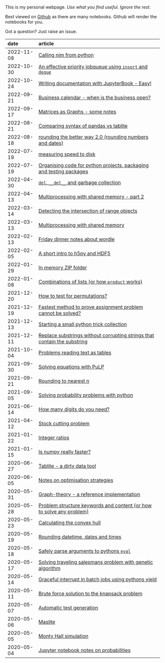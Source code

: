 
This is my personal webpage. _Use what you find useful. Ignore the rest._

Best viewed on [Github](https://github.com/root-11/root-11.github.io) as there are many notebooks.
Github will render the notebooks for you.

Got a question? Just raise an issue.


| date       | article                                                                                                                  |
| :--------- | :----------------------------------------------------------------------------------------------------------------------- |
| 2022-11-08 | [Calling nim from python](content/calling_nim_from_python.ipynb)                                                         |
| 2022-10-30 | [An effective priority jobqueue using `insort` and `deque`](content/effective_job_queue.ipynb)                           |
| 2022-10-24 | [Writing documentation with JupyterBook - Easy!](content/writing_documentation.ipynb)                                    |
| 2022-09-21 | [Business calendar - when is the business open?](content/business_calendar.ipynb)                                        |
| 2022-09-17 | [Matrices as Graphs - some notes](content/matrices_as_graphs.ipynb)                                                      |
| 2022-08-21 | [Comparing syntax of pandas vs tablite](content/readability_matters_pandas_vs_tablite.ipynb)                             |
| 2022-08-18 | [rounding the better way 2.0 (rounding numbers and dates)](content/rounding_the_better_way.ipynb)                        |
| 2022-07-19 | [measuring speed to disk](content/measuring_write_out_speed.ipynb)                                                       |
| 2022-07-19 | [Organising code for python projects, packaging and testing packages](content/code_organisation.ipynb)                   |
| 2022-04-30 | [`del`, `__del__` and garbage collection](content/del_and_gc.ipynb)                                                      |
| 2022-04-13 | [Multiprocessing with shared memory - part 2](content/multiprocessing_w_shared_memory2.ipynb)                            |
| 2022-03-14 | [Detecting the intersection of range objects](content/comparing_ranges.ipynb)                                            |
| 2022-03-13 | [Multiprocessing with shared memory](content/multiprocessing_w_shared_memory.ipynb)                                      |
| 2022-02-13 | [Friday dinner notes about wordle](content/autowordle.ipynb)                                                             |
| 2022-02-05 | [A short intro to h5py and HDF5](content/short_intro_to_hdf5.ipynb)                                                      |
| 2022-01-29 | [In memory ZIP folder](content/in_memory_zip.ipynb)                                                                      |
| 2022-01-08 | [Combinations of lists (or how `product` works)](content/combinations.ipynb)                                             |
| 2021-12-20 | [How to test for permutations?](content/testing_permutations.ipynb)                                                      |
| 2021-12-19 | [Fastest method to prove assignment problem cannot be solved?](content/assignment_problem_not_solvable.ipynb)            |
| 2021-12-13 | [Starting a small python trick collection](content/python_neat_trick_collection.ipynb)                                   |
| 2021-12-11 | [Replace substrings without corrupting strings that contain the substring](content/replace_text.ipynb)                   |
| 2021-10-04 | [Problems reading text as tables](content/problems_with_csv.ipynb)                                                       |
| 2021-09-30 | [Solving equations with PuLP](content/solving_equations_with_pulp.ipynb)                                                 |
| 2021-09-21 | [Rounding to nearest n](content/round_to_nearest_n.ipynb)                                                                |
| 2021-09-05 | [Solving probability problems with python](content/probabilities_with_python.ipynb)                                      |
| 2021-06-14 | [How many digits do you need?](content/how_many_digits_do_you_need.ipynb)                                                |
| 2021-04-12 | [Stock cutting problem](content/stock_cutting.ipynb)                                                                     |
| 2021-01-22 | [Integer ratios](content/integer_ratios.ipynb)                                                                           |
| 2021-01-15 | [Is numpy really faster?](content/is_numpy_always_faster.ipynb)                                                          |
| 2020-06-27 | [Tablite - a dirty data tool](content/tablite.ipynb)                                                                     |
| 2020-06-05 | [Notes on optimisation strategies](content/notes_on_optimization_strategies.ipynb)                                       |
| 2020-05-31 | [Graph-theory - a reference implementation](content/graph-theory.ipynb)                                                  |
| 2020-05-28 | [Problem structure keywords and content (or how to solve any problem)](content/problem_structure_keyword_contents.ipynb) |
| 2020-05-23 | [Calculating the convex hull](content/convex_hull.ipynb)                                                                 |
| 2020-05-19 | [Rounding datetime, dates and times](content/rounding_date_and_times.ipynb)                                              |
| 2020-05-18 | [Safely parse arguments to pythons <code>eval</code>](content/safe_eval.ipynb)                                           |
| 2020-05-17 | [Solving traveling salesmans problem with genetic algorithm](content/tsp_w_ga.ipynb)                                     |
| 2020-05-14 | [Graceful interrupt in batch jobs using pythons yield](content/graceful_interrupt_using_yield.ipynb)                     |
| 2020-05-11 | [Brute force solution to the knapsack problem](content/brute_force_knapsack.ipynb)                                       |
| 2020-05-07 | [Automatic test generation](content/automatic_test_generation.ipynb)                                                     |
| 2020-05-06 | [Maslite](content/maslite.ipynb)                                                                                         |
| 2020-05-05 | [Monty Hall simulation](content/monty_hall_simulation.ipynb)                                                             |
| 2020-05-04 | [Jupyter notebook notes on probabilities](content/notes_on_probabilities.ipynb)                                          |

